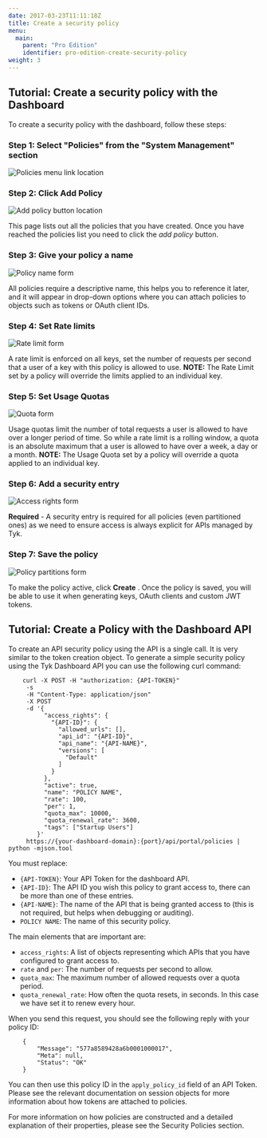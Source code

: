 ```yaml
---
date: 2017-03-23T11:11:18Z
title: Create a security policy
menu:
  main:
    parent: "Pro Edition"
    identifier: pro-edition-create-security-policy
weight: 3
---
```


## <a name="with-dashboard"></a>Tutorial: Create a security policy with the Dashboard

To create a security policy with the dashboard, follow these steps:

### Step 1: Select "Policies" from the "System Management" section

![Policies menu link location][1]

### Step 2: Click Add Policy

![Add policy button location][2]

This page lists out all the policies that you have created. Once you have reached the policies list you need to click the *add policy* button.

### Step 3: Give your policy a name

![Policy name form][3]

All policies require a descriptive name, this helps you to reference it later, and it will appear in drop-down options where you can attach policies to objects such as tokens or OAuth client IDs.

### Step 4: Set Rate limits

![Rate limit form][4]

A rate limit is enforced on all keys, set the number of requests per second that a user of a key with this policy is allowed to use.
**NOTE:** The Rate Limit set by a policy will override the limits applied to an individual key.

### Step 5: Set Usage Quotas

![Quota form][5]

Usage quotas limit the number of total requests a user is allowed to have over a longer period of time. So while a rate limit is a rolling window, a quota is an absolute maximum that a user is allowed to have over a week, a day or a month.
**NOTE:** The Usage Quota set by a policy will override a quota applied to an individual key.

### Step 6: Add a security entry

![Access rights form][6]

**Required** - A security entry is required for all policies (even partitioned ones) as we need to ensure access is always explicit for APIs managed by Tyk.

### Step 7: Save the policy

![Policy partitions form][7]

To make the policy active, click **Create** . Once the policy is saved, you will be able to use it when generating keys, OAuth clients and custom JWT tokens.

## <a name="with-api"></a>Tutorial: Create a Policy with the Dashboard API

To create an API security policy using the API is a single call. It is very similar to the token creation object. To generate a simple security policy using the Tyk Dashboard API you can use the following curl command:

```
    curl -X POST -H "authorization: {API-TOKEN}"
     -s
     -H "Content-Type: application/json"
     -X POST
     -d '{
          "access_rights": {
            "{API-ID}": {
              "allowed_urls": [],
              "api_id": "{API-ID}",
              "api_name": "{API-NAME}",
              "versions": [
                "Default"
              ]
            }
          },
          "active": true,
          "name": "POLICY NAME",
          "rate": 100,
          "per": 1,
          "quota_max": 10000,
          "quota_renewal_rate": 3600,
          "tags": ["Startup Users"]
        }'
     https://{your-dashboard-domain}:{port}/api/portal/policies | python -mjson.tool
```

You must replace:

*   `{API-TOKEN}`: Your API Token for the dashboard API.
*   `{API-ID}`: The API ID you wish this policy to grant access to, there can be more than one of these entries.
*   `{API-NAME}`: The name of the API that is being granted access to (this is not required, but helps when debugging or auditing).
*   `POLICY NAME`: The name of this security policy.

The main elements that are important are:

*   `access_rights`: A list of objects representing which APIs that you have configured to grant access to.
*   `rate` and `per`: The number of requests per second to allow.
*   `quota_max`: The maximum number of allowed requests over a quota period.
*   `quota_renewal_rate`: How often the quota resets, in seconds. In this case we have set it to renew every hour.

When you send this request, you should see the following reply with your policy ID:

```
    {
        "Message": "577a8589428a6b0001000017",
        "Meta": null,
        "Status": "OK"
    }
```

You can then use this policy ID in the `apply_policy_id` field of an API Token. Please see the relevant documentation on session objects for more information about how tokens are attached to policies.

For more information on how policies are constructed and a detailed explanation of their properties, please see the Security Policies section.

 [1]: /docs/img/dashboard/system-management/nav_policies.png
 [2]: /docs/img/dashboard/system-management/AddPolicyButton.png
 [3]: /docs/img/dashboard/system-management/policyNameField.png
 [4]: /docs/img/dashboard/system-management/rateLimit.png
 [5]: /docs/img/dashboard/system-management/usageQuotas.png
 [6]: /docs/img/dashboard/system-management/securityEntry.png
 [7]: /docs/img/dashboard/system-management/savePolicy.png

